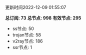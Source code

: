 更新时间2022-12-09 01:55:07

**总订阅: 73**
**总节点: 998**
**有效节点: 295**
- ss节点: 50
- trojan节点: 58
- v2ray节点: 186
- ssr节点: 1
